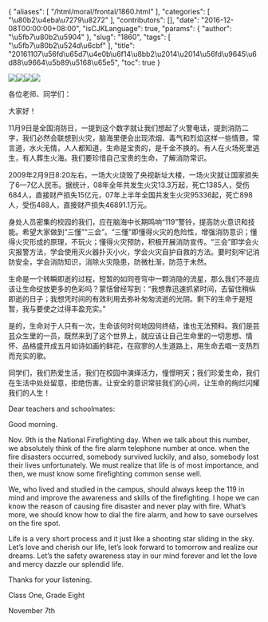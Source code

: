 {
    "aliases": [
        "/html/moral/frontal/1860.html"
    ],
    "categories": [
        "\u80b2\u4eba\u7279\u8272"
    ],
    "contributors": [],
    "date": "2016-12-08T00:00:00+08:00",
    "isCJKLanguage": true,
    "params": {
        "author": "\u5fb7\u80b2\u5904"
    },
    "slug": "1860",
    "tags": [
        "\u5fb7\u80b2\u524d\u6cbf"
    ],
    "title": "20161107\u56fd\u65d7\u4e0b\u6f14\u8bb2\u2014\u2014\u56fd\u9645\u6d88\u9664\u5b89\u5168\u65e5",
    "toc": true
}

![](https://cdn.tfls.online/mirror/full/8d6704a00ffa35dd4f6556a0760d38a709e61a09.jpg)![](https://cdn.tfls.online/mirror/full/85bed4caac23fc86055d644812b9146ded97676b.jpg)![](https://cdn.tfls.online/mirror/full/b851c29a0b9cb047018c6c0562292660e7c3d58f.jpg)![](https://cdn.tfls.online/mirror/full/69677d3cbb2c9c42d199d94cb664b9e3a429759b.jpg)




  


各位老师、同学们：




大家好！




11月9日是全国消防日，一提到这个数字就让我们想起了火警电话，提到消防二字，我们必然会联想到火灾，脑海里便会出现浓烟、毒气和烈焰这样一些情景。常言道，水火无情，人人都知道，生命是宝贵的，是千金不换的。有人在火场死里逃生，有人葬生火海。我们要珍惜自己宝贵的生命，了解消防常识。




2009年2月9日8:20左右，一场大火烧毁了央视新址大楼，一场火灾就让国家损失了6—7亿人民币。据统计，08年全年共发生火灾13.3万起，死亡1385人，受伤684人，直接财产损失15亿元，07年上半年全国共发生火灾95336起，死亡898人，受伤488人，直接财产损失46891.1万元。




身处人员密集的校园的我们，应在脑海中长期鸣响“119”警铃，提高防火意识和技能。希望大家做到“三懂”“三会”。“三懂”即懂得火灾的危险性，增强消防意识；懂得火灾形成的原理，不玩火；懂得火灾预防，积极开展消防宣传。“三会”即学会火灾报警方法，学会使用灭火器扑灭小火，学会火灾自护自救的方法。要时刻牢记消防安全，学会消防知识，消除火灾隐患，防微杜渐，防范于未然。




生命是一个转瞬即逝的过程，短暂的如同苍穹中一颗消隐的流星，那么我们不是应该让生命绽放更多的色彩吗？蒙恬曾经写到：“我想靠迅速抓紧时间，去留住稍纵即逝的日子；我想凭时间的有效利用去弥补匆匆流逝的光阴。剩下的生命于是短暂，我与要使之过得丰盈充实。”




是的，生命对于人只有一次，生命该何时何地因何终结，谁也无法预料。我们是芸芸众生里的一员，既然来到了这个世界上，就应该让自己生命里的一切思想、情怀、品格盛开成五月如诗如画的鲜花，在寂寥的人生道路上，用生命去唱一支热烈而充实的歌。




同学们，我们热爱生活，我们在校园中演绎活力，憧憬明天；我们珍爱生命，我们在生活中处处留意，拒绝伤害。让安全的意识常驻我们的心间，让生命的绚烂闪耀我们的人生！




  





Dear teachers and schoolmates:




Good morning.




Nov. 9th is the National Firefighting day. When we talk about this
number, we absolutely think of the fire alarm telephone number at once. when
the fire disasters occurred, somebody survived luckily, and also, somebody lost
their lives unfortunately. We must realize that life is of most importance, and
then, we must know some firefighting common sense well.




We, who lived and studied in the campus, should always keep the 119
in mind and improve the awareness and skills of the firefighting. I hope we can
know the reason of causing fire disaster and never play with fire. What’s more,
we should know how to dial the fire alarm, and how to save ourselves on the
fire spot.




Life is a very short process and it just like a shooting star
sliding in the sky. Let’s love and cherish our life, let’s look forward to
tomorrow and realize our dreams. Let’s the safety awareness stay in our mind
forever and let the love and mercy dazzle our splendid life.




Thanks for your listening.




Class One, Grade Eight




November 7th



  




